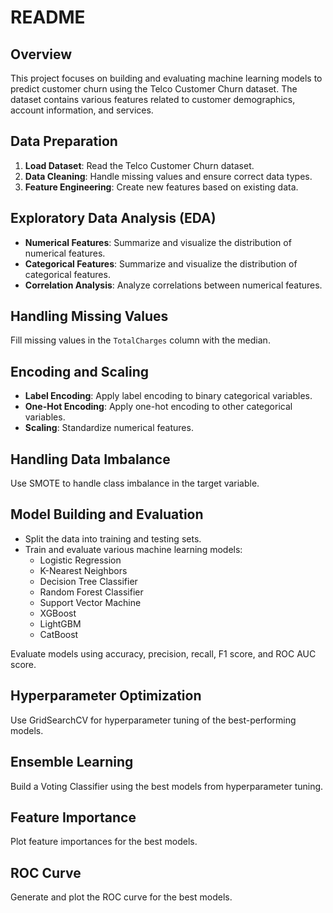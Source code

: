 # README

## Overview
This project focuses on building and evaluating machine learning models to predict customer churn using the Telco Customer Churn dataset. The dataset contains various features related to customer demographics, account information, and services.

## Data Preparation
1. **Load Dataset**: Read the Telco Customer Churn dataset.
2. **Data Cleaning**: Handle missing values and ensure correct data types.
3. **Feature Engineering**: Create new features based on existing data.

## Exploratory Data Analysis (EDA)
- **Numerical Features**: Summarize and visualize the distribution of numerical features.
- **Categorical Features**: Summarize and visualize the distribution of categorical features.
- **Correlation Analysis**: Analyze correlations between numerical features.

## Handling Missing Values
Fill missing values in the `TotalCharges` column with the median.

## Encoding and Scaling
- **Label Encoding**: Apply label encoding to binary categorical variables.
- **One-Hot Encoding**: Apply one-hot encoding to other categorical variables.
- **Scaling**: Standardize numerical features.

## Handling Data Imbalance
Use SMOTE to handle class imbalance in the target variable.

## Model Building and Evaluation
- Split the data into training and testing sets.
- Train and evaluate various machine learning models:
  - Logistic Regression
  - K-Nearest Neighbors
  - Decision Tree Classifier
  - Random Forest Classifier
  - Support Vector Machine
  - XGBoost
  - LightGBM
  - CatBoost

Evaluate models using accuracy, precision, recall, F1 score, and ROC AUC score.

## Hyperparameter Optimization
Use GridSearchCV for hyperparameter tuning of the best-performing models.

## Ensemble Learning
Build a Voting Classifier using the best models from hyperparameter tuning.

## Feature Importance
Plot feature importances for the best models.

## ROC Curve
Generate and plot the ROC curve for the best models.

